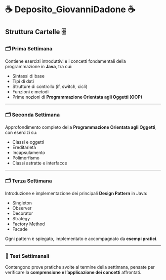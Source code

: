 # ☕️ Deposito_GiovanniDadone ☕️

## Struttura Cartelle 🗄️

### 🗂️ Prima Settimana
Contiene esercizi introduttivi e i concetti fondamentali della programmazione in **Java**, tra cui:

- Sintassi di base  
- Tipi di dati  
- Strutture di controllo (if, switch, cicli)  
- Funzioni e metodi  
- Prime nozioni di **Programmazione Orientata agli Oggetti (OOP)**

---

### 🗂️ Seconda Settimana
Approfondimento completo della **Programmazione Orientata agli Oggetti**, con esercizi su:

- Classi e oggetti  
- Ereditarietà  
- Incapsulamento  
- Polimorfismo  
- Classi astratte e interfacce

---

### 🗂️ Terza Settimana
Introduzione e implementazione dei principali **Design Pattern** in Java:

- Singleton  
- Observer  
- Decorator  
- Strategy  
- Factory Method  
- Facade  

Ogni pattern è spiegato, implementato e accompagnato da **esempi pratici**.

---

### 🧪 Test Settimanali
Contengono prove pratiche svolte al termine della settimana, pensate per verificare la **comprensione e l’applicazione dei concetti** affrontati.
